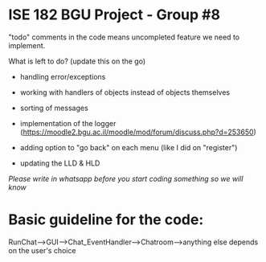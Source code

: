 # ISE 182 BGU Project - Group #8

"todo" comments in the code means uncompleted feature we need to implement.

What is left to do? (update this on the go)

- handling error/exceptions

- working with handlers of objects instead of objects themselves

- sorting of messages

- implementation of the logger (https://moodle2.bgu.ac.il/moodle/mod/forum/discuss.php?d=253650)

- adding option to "go back" on each menu (like I did on "register")

- updating the LLD & HLD

*Please write in whatsapp before you start coding something so we will know*

# Basic guideline for the code:
RunChat-->GUI-->Chat_EventHandler-->Chatroom-->anything else depends on the user's choice
